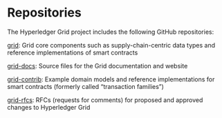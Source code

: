# Repositories

<!--
  Copyright 2018-2021 Cargill Incorporated
  Licensed under Creative Commons Attribution 4.0 International License
  https://creativecommons.org/licenses/by/4.0/
-->

The Hyperledger Grid project includes the following GitHub repositories:

[grid](https://github.com/hyperledger/grid):
Grid core components such as supply-chain-centric data types and reference
implementations of smart contracts

[grid-docs](https://github.com/hyperledger/grid-docs):
Source files for the Grid documentation and website

[grid-contrib](https://github.com/hyperledger/grid-contrib):
Example domain models and reference implementations for
smart contracts (formerly called “transaction families”)

[grid-rfcs](https://github.com/hyperledger/grid-rfcs):
RFCs (requests for comments) for proposed and approved
changes to Hyperledger Grid
